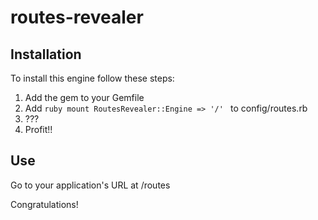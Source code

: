 # routes-revealer

## Installation
To install this engine follow these steps:

1. Add the gem to your Gemfile
2. Add ```ruby mount RoutesRevealer::Engine => '/' ``` to config/routes.rb
3. ???
4. Profit!!




## Use
Go to your application's URL at /routes

Congratulations!
